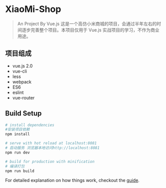 # XiaoMi-Shop

> An Project By Vue.js
> 这是一个高仿小米商城的项目，会通过半年左右的时间逐步完善整个项目。本项目仅用于 Vue.js 实战项目的学习，不作为商业用途。

## 项目组成

* vue.js 2.0
* vue-cli
* less
* webpack
* ES6
* eslint
* vue-router


## Build Setup

``` bash
# install dependencies
#安装项目依赖
npm install

# serve with hot reload at localhost:8081
# 启动服务 浏览器本地访问http://localhost:8081
npm run dev

# build for production with minification
# 编译打包
npm run build
```

For detailed explanation on how things work, checkout the [guide](http://vuejs-templates.github.io/webpack/).
